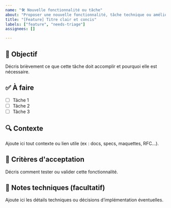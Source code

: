 ```yaml
---
name: "🛠 Nouvelle fonctionnalité ou tâche"
about: "Proposer une nouvelle fonctionnalité, tâche technique ou amélioration"
title: "[Feature] Titre clair et concis"
labels: ["feature", "needs-triage"]
assignees: []

---
```


## 🎯 Objectif
Décris brièvement ce que cette tâche doit accomplir et pourquoi elle est nécessaire.

## ✅ À faire
- [ ] Tâche 1
- [ ] Tâche 2
- [ ] Tâche 3

## 🔍 Contexte
Ajoute ici tout contexte ou lien utile (ex : docs, specs, maquettes, RFC...).

## 🧪 Critères d'acceptation
Décris comment tester ou valider cette fonctionnalité.

## 📎 Notes techniques (facultatif)
Ajoute ici les détails techniques ou décisions d’implémentation éventuelles.

